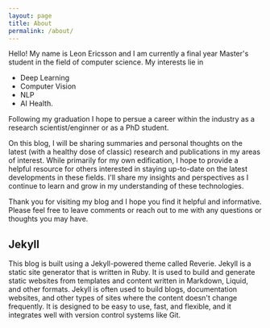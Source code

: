 ```yaml
---
layout: page
title: About
permalink: /about/
---
```

Hello! My name is Leon Ericsson and I am currently a final year Master's student in the field of computer science. My interests lie in 

- Deep Learning
- Computer Vision 
- NLP 
- AI Health. 

Following my graduation I hope to persue a career within the industry as a research scientist/enginner or as a PhD student.

On this blog, I will be sharing summaries and personal thoughts on the latest (with a healthy dose of classic) research and publications in my areas of interest. While primarily for my own edification, I hope to provide a helpful resource for others interested in staying up-to-date on the latest developments in these fields. I'll share my insights and perspectives as I continue to learn and grow in my understanding of these technologies.

Thank you for visiting my blog and I hope you find it helpful and informative. Please feel free to leave comments or reach out to me with any questions or thoughts you may have.

## Jekyll
This blog is built using a Jekyll-powered theme called Reverie. Jekyll is a static site generator that is written in Ruby. It is used to build and generate static websites from templates and content written in Markdown, Liquid, and other formats. Jekyll is often used to build blogs, documentation websites, and other types of sites where the content doesn't change frequently. It is designed to be easy to use, fast, and flexible, and it integrates well with version control systems like Git.
